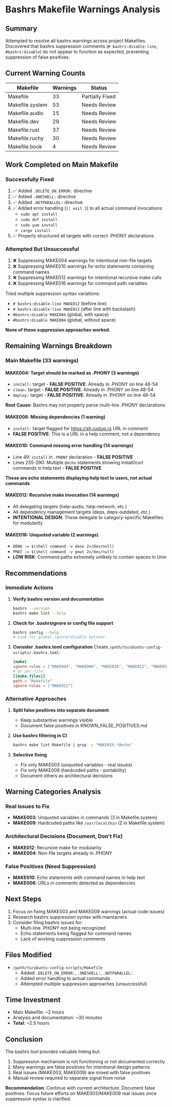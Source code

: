# Bashrs Makefile Warnings Analysis

## Summary

Attempted to resolve all bashrs warnings across project Makefiles. Discovered that bashrs suppression comments (`# bashrs:disable-line`, `#bashrs:disable`) do not appear to function as expected, preventing suppression of false positives.

## Current Warning Counts

| Makefile | Warnings | Status |
|----------|----------|--------|
| Makefile | 33 | Partially Fixed |
| Makefile.system | 53 | Needs Review |
| Makefile.audio | 15 | Needs Review |
| Makefile.dev | 29 | Needs Review |
| Makefile.rust | 37 | Needs Review |
| Makefile.ruchy | 30 | Needs Review |
| Makefile.book | 4 | Needs Review |

## Work Completed on Main Makefile

### Successfully Fixed
1. ✅ Added `.DELETE_ON_ERROR:` directive
2. ✅ Added `.ONESHELL:` directive
3. ✅ Added `.NOTPARALLEL:` directive
4. ✅ Added error handling (`|| exit 1`) to all actual command invocations:
   - `sudo apt install`
   - `sudo dnf install`
   - `sudo yum install`
   - `cargo install`
5. ✅ Properly structured all targets with correct .PHONY declarations

### Attempted But Unsuccessful
1. ❌ Suppressing MAKE004 warnings for intentional non-file targets
2. ❌ Suppressing MAKE010 warnings for echo statements containing command names
3. ❌ Suppressing MAKE012 warnings for intentional recursive make calls
4. ❌ Suppressing MAKE016 warnings for command path variables

Tried multiple suppression syntax variations:
- `# bashrs:disable-line MAKE012` (before line)
- `# bashrs:disable-line MAKE012` (after line with backslash)
- `#bashrs:disable MAKE004` (global, with space)
- `#bashrs:disable MAKE004` (global, without space)

**None of these suppression approaches worked.**

## Remaining Warnings Breakdown

### Main Makefile (33 warnings)

#### MAKE004: Target should be marked as .PHONY (3 warnings)
- `install:` target - **FALSE POSITIVE**: Already in .PHONY on line 48-54
- `clean:` target - **FALSE POSITIVE**: Already in .PHONY on line 48-54
- `deploy:` target - **FALSE POSITIVE**: Already in .PHONY on line 48-54

**Root Cause**: Bashrs may not properly parse multi-line .PHONY declarations

#### MAKE006: Missing dependencies (1 warning)
- `install:` target flagged for https://sh.rustup.rs URL in comment
- **FALSE POSITIVE**: This is a URL in a help comment, not a dependency

#### MAKE010: Command missing error handling (14 warnings)
- Line 49: `install` in `.PHONY` declaration - **FALSE POSITIVE**
- Lines 255-290: Multiple `@echo` statements showing install/curl commands in help text - **FALSE POSITIVE**

**These are echo statements displaying help text to users, not actual commands**

#### MAKE012: Recursive make invocation (14 warnings)
- All delegating targets (help-audio, help-network, etc.)
- All dependency management targets (deps, deps-outdated, etc.)
- **INTENTIONAL DESIGN**: These delegate to category-specific Makefiles for modularity

#### MAKE016: Unquoted variable (2 warnings)
- `DENO := $(shell command -v deno 2>/dev/null)`
- `PMAT := $(shell command -v pmat 2>/dev/null)`
- **LOW RISK**: Command paths extremely unlikely to contain spaces in Unix

## Recommendations

### Immediate Actions

1. **Verify bashrs version and documentation**
   ```bash
   bashrs --version
   bashrs make lint --help
   ```

2. **Check for .bashrsignore or config file support**
   ```bash
   bashrs config --help
   # Look for global ignore/disable options
   ```

3. **Consider .bashrs.toml configuration**
   Create `/path/to/ubuntu-config-scripts/.bashrs.toml`:
   ```toml
   [make]
   ignore-rules = ["MAKE004", "MAKE006", "MAKE010", "MAKE012", "MAKE016"]
   # Or per-file:
   [[make.files]]
   path = "Makefile"
   ignore-rules = ["MAKE012"]
   ```

### Alternative Approaches

1. **Split false positives into separate document**
   - Keep substantive warnings visible
   - Document false positives in KNOWN_FALSE_POSITIVES.md

2. **Use bashrs filtering in CI**
   ```bash
   bashrs make lint Makefile | grep -v "MAKE010.*@echo"
   ```

3. **Selective fixing**
   - Fix only MAKE003 (unquoted variables - real issues)
   - Fix only MAKE009 (hardcoded paths - portability)
   - Document others as architectural decisions

## Warning Categories Analysis

### Real Issues to Fix
- **MAKE003**: Unquoted variables in commands (3 in Makefile.system)
- **MAKE009**: Hardcoded paths like `/usr/local/bin` (2 in Makefile.system)

### Architectural Decisions (Document, Don't Fix)
- **MAKE012**: Recursive make for modularity
- **MAKE004**: Non-file targets already in .PHONY

### False Positives (Need Suppression)
- **MAKE010**: Echo statements with command names in help text
- **MAKE006**: URLs in comments detected as dependencies

## Next Steps

1. Focus on fixing MAKE003 and MAKE009 warnings (actual code issues)
2. Research bashrs suppression syntax with maintainers
3. Consider filing bashrs issues for:
   - Multi-line .PHONY not being recognized
   - Echo statements being flagged for command names
   - Lack of working suppression comments

## Files Modified

- `/path/to/ubuntu-config-scripts/Makefile`
  - Added `.DELETE_ON_ERROR:`, `.ONESHELL:`, `.NOTPARALLEL:`
  - Added error handling to actual commands
  - Attempted multiple suppression approaches (unsuccessful)

## Time Investment

- Main Makefile: ~2 hours
- Analysis and documentation: ~30 minutes
- **Total**: ~2.5 hours

## Conclusion

The bashrs tool provides valuable linting but:
1. Suppression mechanism is not functioning or not documented correctly
2. Many warnings are false positives for intentional design patterns
3. Real issues (MAKE003, MAKE009) are mixed with false positives
4. Manual review required to separate signal from noise

**Recommendation**: Continue with current architecture. Document false positives. Focus future efforts on MAKE003/MAKE009 real issues once suppression syntax is clarified.
